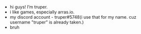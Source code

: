 - hi guys! I’m truper.
- i like games, especially arras.io.
- my discord account - truper#5748(i use that for my name. cuz username "truper" is already taken.)
- bruh
<!---
truper5748/truper5748 is a ✨ special ✨ repository because its `README.md` (this file) appears on your GitHub profile.
You can click the Preview link to take a look at your changes.
--->
